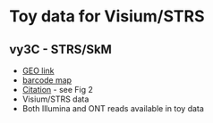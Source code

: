 # Toy data for Visium/STRS

## vy3C - STRS/SkM
- [GEO link](https://www.ncbi.nlm.nih.gov/geo/query/acc.cgi?acc=GSE161318)
- [barcode map](https://github.com/mckellardw/slide_snake/blob/main/resources/visium_whitelist/visium-v1_coordinates.txt)
- [Citation](https://www.nature.com/articles/s41587-022-01517-6) - see Fig 2
- Visium/STRS data
- Both Illumina and ONT reads available in toy data